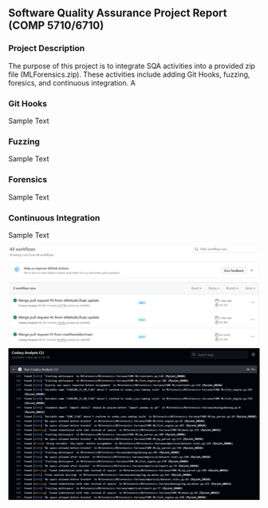 ## Software Quality Assurance Project Report (COMP 5710/6710) 

### Project Description

The purpose of this project is to integrate SQA activities into a provided zip file (MLForensics.zip). These activities include adding Git Hooks, fuzzing, foresics, and continuous integration. A

### Git Hooks

Sample Text

### Fuzzing

Sample Text

### Forensics

Sample Text

### Continuous Integration

Sample Text

![image](/images/CI_1.jpg?raw=true "CI 1")
![image](/images/CI_2.jpg?raw=true "CI 2")
